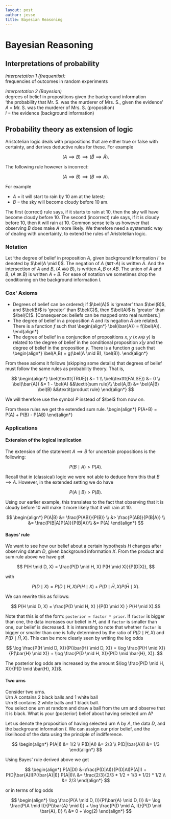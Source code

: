 ```yaml
---
layout: post
author: jesse
title: Bayesian Reasoning
---
```


# Bayesian Reasoning    

## Interpretations of probability

_interpretation 1 (frequentist):_  
frequencies of outcomes in random experiments

_interpretation 2 (Bayesian)_  
degrees of belief in propositions given the background information  
‘the probability that Mr. S. was the murderer of Mrs. S., given the evidence’  
$A$ = Mr. S. was the murderer of Mrs. S. (proposition)  
$I$ = the evidence (background information)  

## Probability theory as extension of logic

Aristotelian logic deals with propositions that are either true or false with certainty, and derives deductive rules for these. For example 

$$ (A \implies B) \implies (\bar{B} \implies \bar{A}).$$

The following rule however is incorrect:

$$ (A \implies B) \implies (B \implies A).$$

For example

- $A$ = it will start to rain by 10 am at the latest;
- $B$ = the sky will become cloudy before 10 am.

The first (correct) rule says, if it starts to rain at 10, then the sky will have become cloudy before 10. The second (incorrect) rule says, if it is cloudy before 10, then it will rain at 10. Common sense tells us however that observing $B$ does make $A$ more likely. We therefore need a systematic way of dealing with uncertainty, to extend the rules of Aristotelian logic. 

### Notation

Let ‘the degree of belief in proposition $A$, given background information $I$’ be denoted by $\bel(A \mid I)$. The negation of $A$ ($\texttt{NOT}$-$A$) is written $\bar{A}$. And the intersection of $A$ and $B$, ($A$ $\texttt{AND}$ $B$), is written $A,B$ or $AB$. The union of $A$ and $B$, ($A$ $\texttt{OR}$ $B$) is written $A + B$. For ease of notation we sometimes drop the conditioning on the background information $I$. 

### Cox' Axioms

- Degrees of belief can be ordered; if $\bel(A)$ is ‘greater’ than $\bel(B)$, and $\bel(B)$ is ‘greater’ than $\bel(C)$, then $\bel(A)$ is ‘greater’ than $\bel(C)$.
[Consequence: beliefs can be mapped onto real numbers.]
- The degree of belief in a proposition $A$ and its negation $\bar{A}$ are related. There is a function $f$ such that
\begin{align*}
    \bel(\bar{A}) = f(\bel(A)).
\end{align*}
- The degree of belief in a conjunction of propositions $x, y$ ($x$ $\texttt{AND}$ $y$) is related to the degree of belief in the conditional proposition $x | y$ and the degree of belief in the proposition $y$. There is a function $g$ such that
\begin{align*}
    \bel(A,B) = g(\bel(A \mid B), \bel(B)).
\end{align*}

From these axioms it follows (skipping some details) that degrees of belief must follow the same rules as probability theory. That is,

$$
\begin{align*}
    \bel(\texttt{TRUE}) &= 1 \\
    \bel(\texttt{FALSE}) &= 0 \\
    \bel(\bar{A}) &= 1 - \bel(A)  &&\textit{sum rule}\\
    \bel(A,B) &= \bel(A|B) \bel(B)  &&\textit{product rule}
\end{align*} 
$$

We will therefore use the symbol $P$ instead of $\bel$ from now on.  

From these rules we get the extended sum rule.
\begin{align*}
    P(A+B) = P(A) + P(B) - P(AB)
\end{align*}


### Applications

#### Extension of the logical implication

The extension of the statement $A \implies B$ for uncertain propositions is the following:  

$$P(B \mid A) > P(A).$$

Recall that in (classical) logic we were not able to deduce from this that $B \implies A$. However, in the extended setting we do have 

$$P(A \mid B) > P(B).$$

Using our earlier example, this translates to the fact that observing that it is cloudy before 10 will make it more likely that it will rain at 10. 

$$
\begin{align*}
    P(A|B) &= \frac{P(AB)}{P(B)} \\
    &> \frac{P(AB)}{P(B|A)} \\
    &= \frac{P(B|A)P(A)}{P(B|A)}\\
    &= P(A)
\end{align*}
$$


#### Bayes' rule 

We want to see how our belief about a certain hypothesis $H$ changes after observing datum $D$, given background information $X$. From the product and sum rule above we have get

$$ P(H \mid D, X) = \frac{P(D \mid H, X) P(H \mid X)}{P(D|X)}, $$

with

$$P(D \mid X) = P(D \mid H, X) P(H \mid X) + P(D \mid \bar{H}, X) P(\bar{H} \mid X).$$ 

We can rewrite this as follows:

$$ P(H \mid D, X) = \frac{P(D \mid H, X) }{P(D \mid X) } P(H \mid X).$$

Note that this is of the form: `posterior = factor * prior`. If `factor` is bigger than one, the data increases our belief in $H$, and if `factor` is smaller than one, our belief is decreased. It is interesting to note that whether `factor` is bigger or smaller than one is fully determined by the ratio of $P(D \mid H, X)$ and $P(D \mid \bar{H}, X)$. This can be more clearly seen by writing the log odds

$$ \log \frac{P(H \mid D, X)}{P(\bar{H} \mid D, X)} = \log \frac{P(H \mid X)}{P(\bar{H} \mid X)} + \log \frac{P(D \mid H, X)}{P(D \mid \bar{H}, X)}. $$

The posterior log odds are increased by the amount $\log \frac{P(D \mid H, X)}{P(D \mid \bar{H}, X)}$.

#### Two urns

Consider two urns.  
Urn A contains 2 black balls and 1 white ball  
Urn B contains 2 white balls and 1 black ball.  
You select one urn at random and draw a ball from the urn and observe that it is black. What is your (posterior) belief about having selected urn A? 

Let us denote the proposition of having selected urn A by $A$, the data $D$, and the background information $I$. We can assign our prior belief, and the likelihood of the data using the principle of indifference. 

$$
\begin{align*}
    P(A|I) &= 1/2 \\
    P(D|AI) &= 2/3 \\
    P(D|\bar{A}I) &= 1/3
\end{align*}
$$

Using Bayes' rule derived above we get 

$$
\begin{align*}
    P(A|DI) &=\frac{P(D|AI)}{P(D|AI)P(A|I) + P(D|\bar{A}I)P(\bar{A}|I)}  P(A|I)\\
    &= \frac{2/3}{2/3 * 1/2 + 1/3 * 1/2} * 1/2 \\
    &= 2/3
\end{align*}
$$

or in terms of log odds 

$$
\begin{align*} 
    \log \frac{P(A \mid D, I)}{P(\bar{A} \mid D, I)} &= \log \frac{P(A \mid I)}{P(\bar{A} \mid I)} + \log \frac{P(D \mid A, I)}{P(D \mid \bar{A}, I)} \\
    &= 0 + \log(2)
\end{align*}
$$

